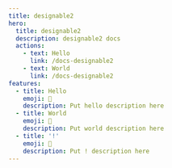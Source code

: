 ```yaml
---
title: designable2
hero:
  title: designable2
  description: designable2 docs
  actions:
    - text: Hello
      link: /docs-designable2
    - text: World
      link: /docs-designable2
features:
  - title: Hello
    emoji: 💎
    description: Put hello description here
  - title: World
    emoji: 🌈
    description: Put world description here
  - title: '!'
    emoji: 🚀
    description: Put ! description here
---
```



